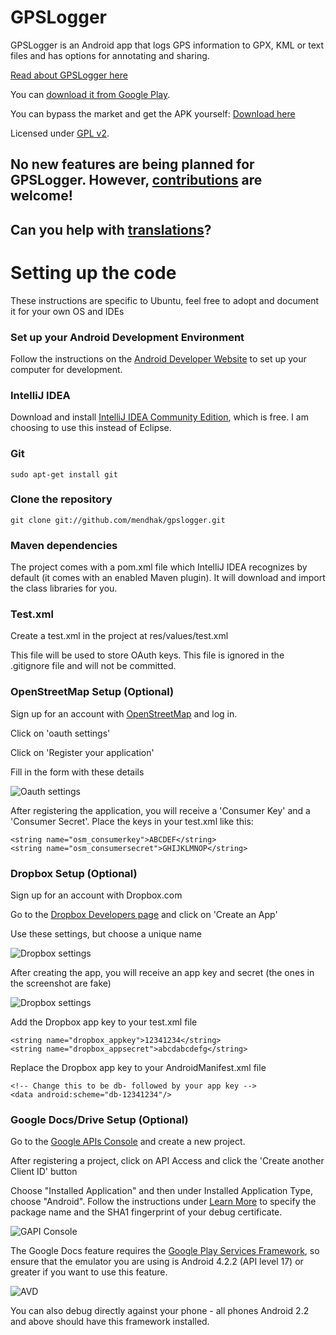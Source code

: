 
GPSLogger
=========

GPSLogger is an Android app that logs GPS information to GPX, KML or text files and has options for annotating and sharing.

[Read about GPSLogger here](http://mendhak.github.com/gpslogger/)

You can [download it from Google Play](https://play.google.com/store/apps/details?id=com.mendhak.gpslogger).

You can bypass the market and get the APK yourself:  [Download here](https://sourceforge.net/projects/gfadownload/files/)

Licensed under [GPL v2](http://www.gnu.org/licenses/gpl-2.0.html).


No new features are being planned for GPSLogger. However, [contributions](https://help.github.com/articles/using-pull-requests) are welcome!
----

**Can you help with [translations](http://crowdin.net/project/gpslogger-for-android)?**
------



Setting up the code
=========

These instructions are specific to Ubuntu, feel free to adopt and document it for your own OS and IDEs

### Set up your Android Development Environment

Follow the instructions on the [Android Developer Website](http://developer.android.com/sdk/installing/index.html) to set up your computer for development.

### IntelliJ IDEA

Download and install [IntelliJ IDEA Community Edition](http://www.jetbrains.com/idea/download/index.html), which is free.  I am choosing to use this instead of Eclipse.

### Git

    sudo apt-get install git

### Clone the repository

    git clone git://github.com/mendhak/gpslogger.git

### Maven dependencies

The project comes with a pom.xml file which IntelliJ IDEA recognizes by default (it comes with an enabled Maven plugin). It will download and import the class libraries for you.


### Test.xml

Create a test.xml in the project at res/values/test.xml

This file will be used to store OAuth keys.  This file is ignored in the .gitignore file and will not be committed.

### OpenStreetMap Setup (Optional)

Sign up for an account with [OpenStreetMap](http://openstreetmap.org) and log in.

Click on 'oauth settings'

Click on 'Register your application'

Fill in the form with these details

![Oauth settings](http://farm9.staticflickr.com/8147/7645348952_f2834d18e9_o.png)

After registering the application, you will receive a 'Consumer Key' and a 'Consumer Secret'.  Place the keys in your test.xml like this:

    <string name="osm_consumerkey">ABCDEF</string>
    <string name="osm_consumersecret">GHIJKLMNOP</string>


### Dropbox Setup (Optional)

Sign up for an account with Dropbox.com

Go to the [Dropbox Developers page](https://www.dropbox.com/developers/apps) and click on 'Create an App'

Use these settings, but choose a unique name

![Dropbox settings](http://farm8.staticflickr.com/7139/7645470952_5c75ac3ac2_o.png)

After creating the app, you will receive an app key and secret (the ones in the screenshot are fake)

![Dropbox settings](http://farm8.staticflickr.com/7267/7645470752_ae9a7e4ed2_o.png)

Add the Dropbox app key to your test.xml file


    <string name="dropbox_appkey">12341234</string>
    <string name="dropbox_appsecret">abcdabcdefg</string>


Replace the Dropbox app key to your AndroidManifest.xml file

    <!-- Change this to be db- followed by your app key -->
    <data android:scheme="db-12341234"/>

### Google Docs/Drive Setup (Optional)

Go to the [Google APIs Console](https://code.google.com/apis/console/) and create a new project.

After registering a project, click on API Access and click the 'Create another Client ID' button

Choose "Installed Application" and then under Installed Application Type, choose "Android".  Follow the instructions under
[Learn More](https://developers.google.com/console/help/#installed_applications) to specify the package name and
the SHA1 fingerprint of your debug certificate.

![GAPI Console](http://farm3.staticflickr.com/2866/9113223789_222f62a51a_c.jpg)

The Google Docs feature requires the [Google Play Services Framework](http://developer.android.com/google/play-services/index.html),
so ensure that the emulator you are using is Android 4.2.2 (API level 17) or greater if you want to use this feature.

![AVD](http://farm6.staticflickr.com/5322/9113255381_9fba026576_o.png)

You can also debug directly against your phone - all phones Android 2.2 and above should have this framework installed.

